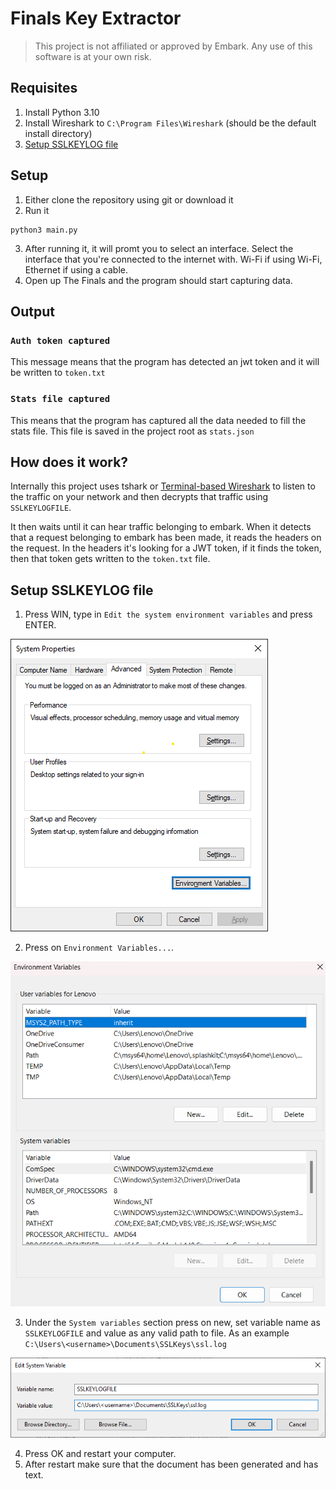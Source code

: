 # Finals Key Extractor

> This project is not affiliated or approved by Embark. Any use of this software is at your own risk.

## Requisites

1. Install Python 3.10
2. Install Wireshark to `C:\Program Files\Wireshark` (should be the default install directory)
3. [Setup SSLKEYLOG file](#setup-sslkeylog-file)

## Setup

1. Either clone the repository using git or download it
2. Run it

```shell
python3 main.py
```

3. After running it, it will promt you to select an interface. Select the interface that you're connected to the internet with. Wi-Fi if using Wi-Fi, Ethernet if using a cable.
4. Open up The Finals and the program should start capturing data.

## Output

### `Auth token captured`

This message means that the program has detected an jwt token and it will be written to `token.txt`

### `Stats file captured`

This means that the program has captured all the data needed to fill the stats file. This file is saved in the project root as `stats.json`

## How does it work?

Internally this project uses tshark or [Terminal-based Wireshark](https://www.wireshark.org/docs/wsug_html_chunked/AppToolstshark.html) to listen to the traffic on your network and then decrypts that traffic using `SSLKEYLOGFILE`.

It then waits until it can hear traffic belonging to embark. When it detects that a request belonging to embark has been made, it reads the headers on the request. In the headers it's looking for a JWT token, if it finds the token, then that token gets written to the `token.txt` file.

## Setup SSLKEYLOG file

1. Press WIN, type in `Edit the system environment variables` and press ENTER.

![system-properties.png](./docs/assets/system-properties.png)

2. Press on `Environment Variables...`.

![environment-variables.png](./docs/assets/environment-variables.png)

3. Under the `System variables` section press on new, set variable name as `SSLKEYLOGFILE` and value as any valid path to file. As an example `C:\Users\<username>\Documents\SSLKeys\ssl.log`

![edit-system-variable.png](./docs/assets/edit-system-variable.png)

4. Press OK and restart your computer.
5. After restart make sure that the document has been generated and has text.
